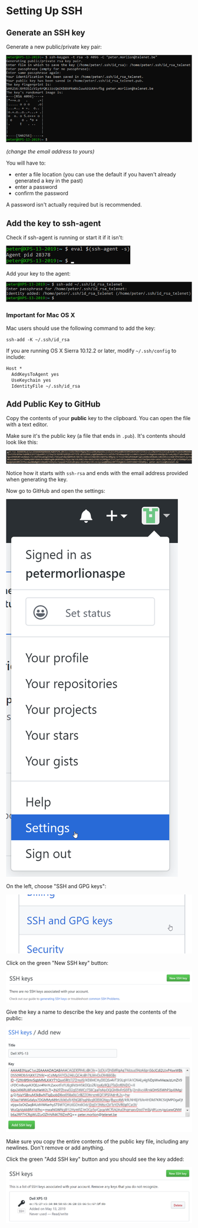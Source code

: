 # Setting Up SSH

## Generate an SSH key

Generate a new public/private key pair:

![keygen](../../img/git-ssh-1.png)

_(change the email address to yours)_

You will have to:

- enter a file location (you can use the default if you haven't already generated a key in the past)
- enter a password
- confirm the password

A password isn't actually required but is recommended.

## Add the key to ssh-agent

Check if ssh-agent is running or start it if it isn't:

![Starting ssh-agent](../../img/git-ssh-2.png)

Add your key to the agent:

![Adding key on Windows](../../img/git-ssh-3.png)

### Important for Mac OS X

Mac users should use the following command to add the key:

```
ssh-add -K ~/.ssh/id_rsa
```

If you are running OS X Sierra 10.12.2 or later, modify `~/.ssh/config` to include:

```
Host *
  AddKeysToAgent yes
  UseKeychain yes
  IdentityFile ~/.ssh/id_rsa
```

## Add Public Key to GitHub

Copy the contents of your **public** key to the clipboard. You can open the file with a text editor.

Make sure it's the public key (a file that ends in `.pub`). It's contents should look like this:

![Public key](../../img/git-ssh-4.png)

Notice how it starts with `ssh-rsa` and ends with the email address provided when generating the key.

Now go to GitHub and open the settings:

![GitHub settings](../../img/git-ssh-5.png)

On the left, choose "SSH and GPG keys":

![GitHub keys](../../img/git-ssh-6.png)

Click on the green "New SSH key" button:

![New SSH key](../../img/git-ssh-7.png)

Give the key a name to describe the key and paste the contents of the public:

![Pasting key](../../img/git-ssh-8.png)

Make sure you copy the entire contents of the public key file, including any newlines. Don't remove or add anything.

Click the green "Add SSH key" button and you should see the key added:

![SSH key](../../img/git-ssh-9.png)

